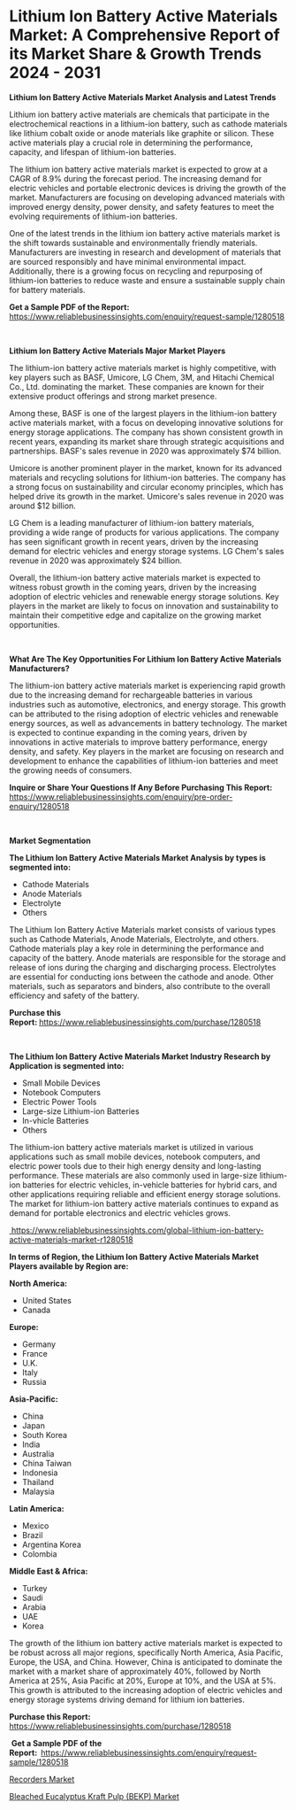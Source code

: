 <p><h1>Lithium Ion Battery Active Materials Market: A Comprehensive Report of its Market Share & Growth Trends 2024 - 2031</h1></p><p><strong>Lithium Ion Battery Active Materials Market Analysis and Latest Trends</strong></p>
<p><p>Lithium ion battery active materials are chemicals that participate in the electrochemical reactions in a lithium-ion battery, such as cathode materials like lithium cobalt oxide or anode materials like graphite or silicon. These active materials play a crucial role in determining the performance, capacity, and lifespan of lithium-ion batteries.</p><p>The lithium ion battery active materials market is expected to grow at a CAGR of 8.9% during the forecast period. The increasing demand for electric vehicles and portable electronic devices is driving the growth of the market. Manufacturers are focusing on developing advanced materials with improved energy density, power density, and safety features to meet the evolving requirements of lithium-ion batteries.</p><p>One of the latest trends in the lithium ion battery active materials market is the shift towards sustainable and environmentally friendly materials. Manufacturers are investing in research and development of materials that are sourced responsibly and have minimal environmental impact. Additionally, there is a growing focus on recycling and repurposing of lithium-ion batteries to reduce waste and ensure a sustainable supply chain for battery materials.</p></p>
<p><strong>Get a Sample PDF of the Report:&nbsp;</strong> <a href="https://www.reliablebusinessinsights.com/enquiry/request-sample/1280518">https://www.reliablebusinessinsights.com/enquiry/request-sample/1280518</a></p>
<p>&nbsp;</p>
<p><strong>Lithium Ion Battery Active Materials Major Market Players</strong></p>
<p><p>The lithium-ion battery active materials market is highly competitive, with key players such as BASF, Umicore, LG Chem, 3M, and Hitachi Chemical Co., Ltd. dominating the market. These companies are known for their extensive product offerings and strong market presence.</p><p>Among these, BASF is one of the largest players in the lithium-ion battery active materials market, with a focus on developing innovative solutions for energy storage applications. The company has shown consistent growth in recent years, expanding its market share through strategic acquisitions and partnerships. BASF's sales revenue in 2020 was approximately $74 billion.</p><p>Umicore is another prominent player in the market, known for its advanced materials and recycling solutions for lithium-ion batteries. The company has a strong focus on sustainability and circular economy principles, which has helped drive its growth in the market. Umicore's sales revenue in 2020 was around $12 billion.</p><p>LG Chem is a leading manufacturer of lithium-ion battery materials, providing a wide range of products for various applications. The company has seen significant growth in recent years, driven by the increasing demand for electric vehicles and energy storage systems. LG Chem's sales revenue in 2020 was approximately $24 billion.</p><p>Overall, the lithium-ion battery active materials market is expected to witness robust growth in the coming years, driven by the increasing adoption of electric vehicles and renewable energy storage solutions. Key players in the market are likely to focus on innovation and sustainability to maintain their competitive edge and capitalize on the growing market opportunities.</p></p>
<p>&nbsp;</p>
<p><strong>What Are The Key Opportunities For Lithium Ion Battery Active Materials Manufacturers?</strong></p>
<p><p>The lithium-ion battery active materials market is experiencing rapid growth due to the increasing demand for rechargeable batteries in various industries such as automotive, electronics, and energy storage. This growth can be attributed to the rising adoption of electric vehicles and renewable energy sources, as well as advancements in battery technology. The market is expected to continue expanding in the coming years, driven by innovations in active materials to improve battery performance, energy density, and safety. Key players in the market are focusing on research and development to enhance the capabilities of lithium-ion batteries and meet the growing needs of consumers.</p></p>
<p><strong>Inquire or Share Your Questions If Any Before Purchasing This Report:</strong> <a href="https://www.reliablebusinessinsights.com/enquiry/pre-order-enquiry/1280518">https://www.reliablebusinessinsights.com/enquiry/pre-order-enquiry/1280518</a></p>
<p>&nbsp;</p>
<p><strong>Market Segmentation</strong></p>
<p><strong>The Lithium Ion Battery Active Materials Market Analysis by types is segmented into:</strong></p>
<p><ul><li>Cathode Materials</li><li>Anode Materials</li><li>Electrolyte</li><li>Others</li></ul></p>
<p><p>The Lithium Ion Battery Active Materials market consists of various types such as Cathode Materials, Anode Materials, Electrolyte, and others. Cathode materials play a key role in determining the performance and capacity of the battery. Anode materials are responsible for the storage and release of ions during the charging and discharging process. Electrolytes are essential for conducting ions between the cathode and anode. Other materials, such as separators and binders, also contribute to the overall efficiency and safety of the battery.</p></p>
<p><strong>Purchase this Report:&nbsp;</strong><a href="https://www.reliablebusinessinsights.com/purchase/1280518">https://www.reliablebusinessinsights.com/purchase/1280518</a></p>
<p>&nbsp;</p>
<p><strong>The Lithium Ion Battery Active Materials Market Industry Research by Application is segmented into:</strong></p>
<p><ul><li>Small Mobile Devices</li><li>Notebook Computers</li><li>Electric Power Tools</li><li>Large-size Lithium-ion Batteries</li><li>In-vhicle Batteries</li><li>Others</li></ul></p>
<p><p>The lithium-ion battery active materials market is utilized in various applications such as small mobile devices, notebook computers, and electric power tools due to their high energy density and long-lasting performance. These materials are also commonly used in large-size lithium-ion batteries for electric vehicles, in-vehicle batteries for hybrid cars, and other applications requiring reliable and efficient energy storage solutions. The market for lithium-ion battery active materials continues to expand as demand for portable electronics and electric vehicles grows.</p></p>
<p><a href="https://www.reliablebusinessinsights.com/global-lithium-ion-battery-active-materials-market-r1280518">&nbsp;https://www.reliablebusinessinsights.com/global-lithium-ion-battery-active-materials-market-r1280518</a></p>
<p><strong>In terms of Region, the Lithium Ion Battery Active Materials Market Players available by Region are:</strong></p>
<p>
    <p> <strong> North America: </strong>
        <ul>
            <li>United States</li>
            <li>Canada</li>
        </ul>
        </p> 
    <p> <strong> Europe: </strong>
        <ul>
            <li>Germany</li>
            <li>France</li>
            <li>U.K.</li>
            <li>Italy</li>
            <li>Russia</li>
        </ul>
        </p> 
    <p> <strong> Asia-Pacific: </strong>
        <ul>
            <li>China</li>
            <li>Japan</li>
            <li>South Korea</li>
            <li>India</li>
            <li>Australia</li>
            <li>China Taiwan</li>
            <li>Indonesia</li>
            <li>Thailand</li>
            <li>Malaysia</li>
        </ul>
        </p> 
    <p> <strong> Latin America: </strong>
        <ul>
            <li>Mexico</li>
            <li>Brazil</li>
            <li>Argentina Korea</li>
            <li>Colombia</li>
        </ul>
        </p> 
    <p> <strong> Middle East & Africa: </strong>
        <ul>
            <li>Turkey</li>
            <li>Saudi</li>
            <li>Arabia</li>
            <li>UAE</li>
            <li>Korea</li>
        </ul>
    </p>
    </p>
<p><p>The growth of the lithium ion battery active materials market is expected to be robust across all major regions, specifically North America, Asia Pacific, Europe, the USA, and China. However, China is anticipated to dominate the market with a market share of approximately 40%, followed by North America at 25%, Asia Pacific at 20%, Europe at 10%, and the USA at 5%. This growth is attributed to the increasing adoption of electric vehicles and energy storage systems driving demand for lithium ion batteries.</p></p>
<p><strong>Purchase this Report: </strong><a href="https://www.reliablebusinessinsights.com/purchase/1280518">https://www.reliablebusinessinsights.com/purchase/1280518</a></p>
<p>&nbsp;<strong>Get a Sample PDF of the Report:&nbsp;&nbsp;</strong><a href="https://www.reliablebusinessinsights.com/enquiry/request-sample/1280518">https://www.reliablebusinessinsights.com/enquiry/request-sample/1280518</a></p>
<p><strong></strong></p>
<p><p><a href="https://issuu.com/reportprime-2/docs/recorders-market-size-2030.pptx">Recorders Market</a></p><p><a href="https://github.com/FassouRP/Market-Research-Report-List-4/blob/main/bleached-eucalyptus-kraft-pulp-bekp-market.md">Bleached Eucalyptus Kraft Pulp (BEKP) Market</a></p></p>